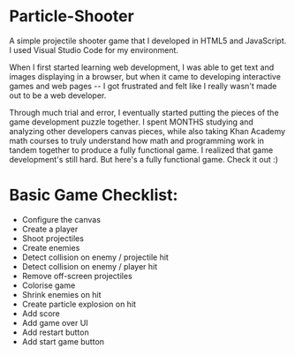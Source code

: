 # Particle-Shooter
A simple projectile shooter game that I developed in HTML5 and JavaScript. I used Visual Studio Code for my environment.  

When I first started learning web development, I was able to get text and images displaying in a browser, but when it came to developing interactive games and web pages -- I got frustrated and felt like I really wasn't made out to be a web developer. 

Through much trial and error, I eventually started putting the pieces of the game development puzzle together. I spent MONTHS studying and analyzing other developers canvas pieces, while also taking Khan Academy math courses to truly understand how math and programming work in tandem together to produce a fully functional game. I realized that game development's still hard. But here's a fully functional game. Check it out :)

# Basic Game Checklist:
* Configure the canvas
* Create a player
* Shoot projectiles
* Create enemies
* Detect collision on enemy / projectile hit
* Detect collision on enemy / player hit
* Remove off-screen projectiles
* Colorise game
* Shrink enemies on hit
* Create particle explosion on hit
* Add score
* Add game over UI
* Add restart button
* Add start game button


